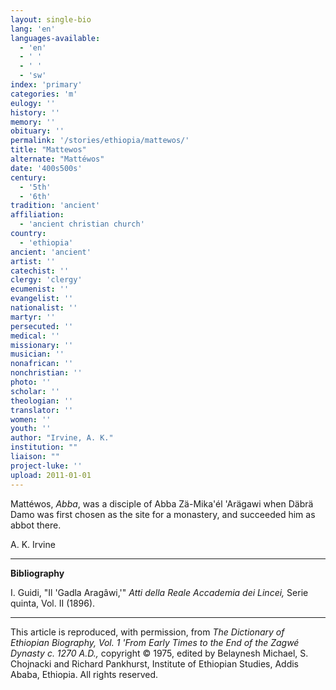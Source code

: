 ```yaml
---
layout: single-bio
lang: 'en'
languages-available:
  - 'en'
  - ' '
  - ' '
  - 'sw'
index: 'primary'
categories: 'm'
eulogy: ''
history: ''
memory: ''
obituary: ''
permalink: '/stories/ethiopia/mattewos/'
title: "Mattewos"
alternate: "Mattéwos"
date: '400s500s'
century:
  - '5th'
  - '6th'
tradition: 'ancient'
affiliation:
  - 'ancient christian church'
country:
  - 'ethiopia'
ancient: 'ancient'
artist: ''
catechist: ''
clergy: 'clergy'
ecumenist: ''
evangelist: ''
nationalist: ''
martyr: ''
persecuted: ''
medical: ''
missionary: ''
musician: ''
nonafrican: ''
nonchristian: ''
photo: ''
scholar: ''
theologian: ''
translator: ''
women: ''
youth: ''
author: "Irvine, A. K."
institution: ""
liaison: ""
project-luke: ''
upload: 2011-01-01
---
```




Matt&eacute;wos, *Abba*, was a disciple of Abba Zä-Mika'él 'Arägawi when Däbrä Damo was first chosen as the site for a monastery, and succeeded him as abbot there.

A. K. Irvine

---

**Bibliography**

I. Guidi, "Il 'Gadla Aragâwi,'" *Atti della Reale Accademia dei Lincei,* Serie quinta, Vol. II (1896).

---

This article is reproduced, with permission, from *The Dictionary of Ethiopian Biography, Vol. 1 'From Early Times to the End of the Zagwé Dynasty c. 1270 A.D.,* copyright &copy; 1975, edited by Belaynesh Michael, S. Chojnacki and Richard Pankhurst, Institute of Ethiopian Studies, Addis Ababa, Ethiopia.  All rights reserved.
